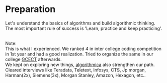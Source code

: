 # Preparation
Let's understand the basics of algorithms and build algorithmic thinking.
The most important rule of success is 'Learn, practice and keep practicing'.
<br>
<br>

Note:<br>
This is what I experienced.
We ranked 4 in inter college coding competition in 1st year and had a good realization. Tried to organize the same in our college [GCECT](https://en.wikipedia.org/wiki/Government_College_of_Engineering_and_Ceramic_Technology) afterwards. <br>
We kept on exploring new things, [algorithmica](http://www.algorithmica.co.in/course1.php) also strengthen our path. <br>
Cleared interviews like Teradata, Teletext, Infosys, CTS, Jp morgan, Harman(2x), Siemens(3x), Morgan Stanley, Amazon, Hexagon, etc..
